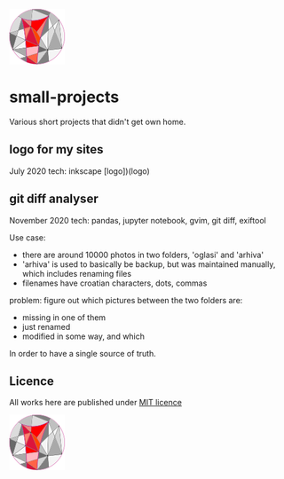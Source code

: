 ![logo](repo-mix.png)

# small-projects
Various short projects that didn't get own home.

## logo for my sites
July 2020
tech: inkscape
[logo])(logo)

## git diff analyser
November 2020
tech: pandas, jupyter notebook, gvim, git diff, exiftool

Use case:
- there are around 10000 photos in two folders, 'oglasi' and 'arhiva'
- 'arhiva' is used to basically be backup, but was maintained manually, which includes renaming files
- filenames have croatian characters, dots, commas

problem: figure out which pictures between the two folders are:
- missing in one of them
- just renamed
- modified in some way, and which

In order to have a single source of truth.


## Licence
All works here are published under [MIT licence](LICENCE)

![logo](repo-mix.png)
